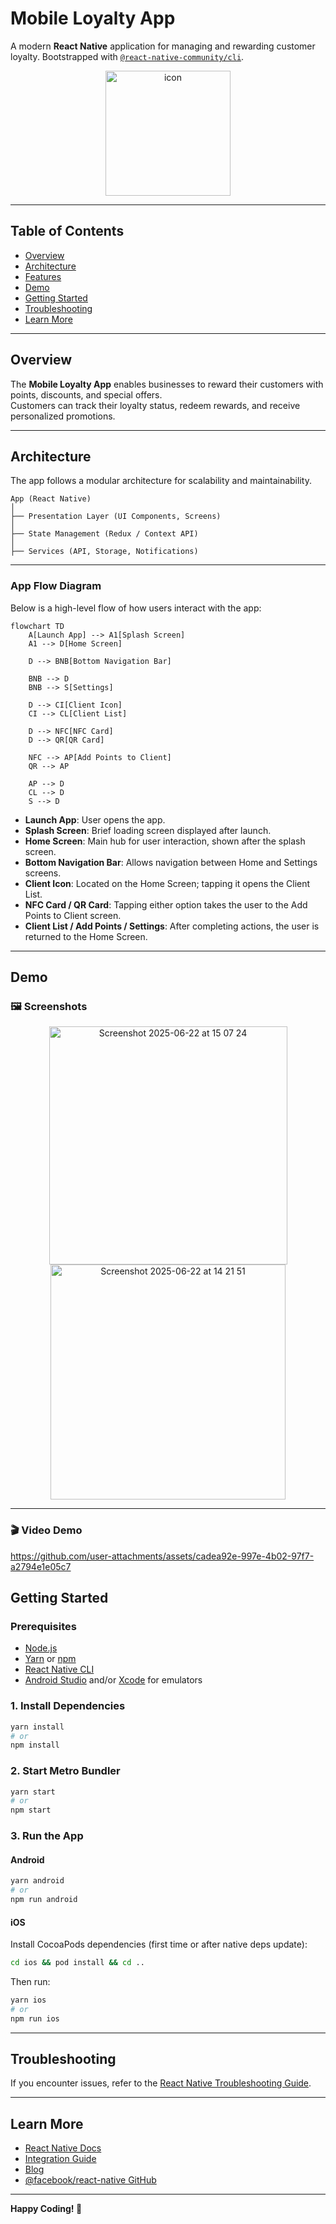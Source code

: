 # Mobile Loyalty App

A modern **React Native** application for managing and rewarding customer loyalty. Bootstrapped with [`@react-native-community/cli`](https://github.com/react-native-community/cli).


<div align="center">

  <img src="https://github.com/user-attachments/assets/a7d5e3c7-eaa7-4c0f-aad7-d722c36033f5" alt="icon" width="200" />

</div>

---

## Table of Contents

- [Overview](#overview)
- [Architecture](#architecture)
- [Features](#features)
- [Demo](#demo)
- [Getting Started](#getting-started)
- [Troubleshooting](#troubleshooting)
- [Learn More](#learn-more)

---

## Overview

The **Mobile Loyalty App** enables businesses to reward their customers with points, discounts, and special offers.  
Customers can track their loyalty status, redeem rewards, and receive personalized promotions.

---

## Architecture

The app follows a modular architecture for scalability and maintainability.

```
App (React Native)
│
├── Presentation Layer (UI Components, Screens)
│
├── State Management (Redux / Context API)
│
├── Services (API, Storage, Notifications)
```

---

### App Flow Diagram

Below is a high-level flow of how users interact with the app:

```mermaid
flowchart TD
    A[Launch App] --> A1[Splash Screen]
    A1 --> D[Home Screen]
    
    D --> BNB[Bottom Navigation Bar]
    
    BNB --> D
    BNB --> S[Settings]

    D --> CI[Client Icon]
    CI --> CL[Client List]

    D --> NFC[NFC Card]
    D --> QR[QR Card]

    NFC --> AP[Add Points to Client]
    QR --> AP

    AP --> D
    CL --> D
    S --> D

```

- **Launch App**: User opens the app.
- **Splash Screen**:  Brief loading screen displayed after launch.
- **Home Screen**: Main hub for user interaction, shown after the splash screen.
- **Bottom Navigation Bar**: Allows navigation between Home and Settings screens.
- **Client Icon**: Located on the Home Screen; tapping it opens the Client List.
- **NFC Card / QR Card**: Tapping either option takes the user to the Add Points to Client screen.
- **Client List / Add Points / Settings**: After completing actions, the user is returned to the Home Screen.


---

## Demo

### 🖼️ Screenshots

<div align="center">
  <img width="381" alt="Screenshot 2025-06-22 at 15 07 24" src="https://github.com/user-attachments/assets/16e9451b-df25-4bfe-b402-87f1859a0c8b" />
<img width="376" alt="Screenshot 2025-06-22 at 14 21 51" src="https://github.com/user-attachments/assets/428bbb7c-8e9f-4165-ab95-a3b282e65010" />

</div>

---

### 🎬 Video Demo



https://github.com/user-attachments/assets/cadea92e-997e-4b02-97f7-a2794e1e05c7




## Getting Started

### Prerequisites

- [Node.js](https://nodejs.org/)
- [Yarn](https://yarnpkg.com/) or [npm](https://www.npmjs.com/)
- [React Native CLI](https://reactnative.dev/docs/environment-setup)
- [Android Studio](https://developer.android.com/studio) and/or [Xcode](https://developer.apple.com/xcode/) for emulators

### 1. Install Dependencies

```sh
yarn install
# or
npm install
```

### 2. Start Metro Bundler

```sh
yarn start
# or
npm start
```

### 3. Run the App

#### Android

```sh
yarn android
# or
npm run android
```

#### iOS

Install CocoaPods dependencies (first time or after native deps update):

```sh
cd ios && pod install && cd ..
```

Then run:

```sh
yarn ios
# or
npm run ios
```

---

## Troubleshooting

If you encounter issues, refer to the [React Native Troubleshooting Guide](https://reactnative.dev/docs/troubleshooting).

---

## Learn More

- [React Native Docs](https://reactnative.dev/docs/getting-started)
- [Integration Guide](https://reactnative.dev/docs/integration-with-existing-apps)
- [Blog](https://reactnative.dev/blog)
- [@facebook/react-native GitHub](https://github.com/facebook/react-native)

---

**Happy Coding! 🚀**
